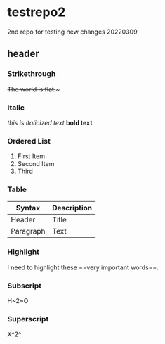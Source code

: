 # testrepo2
2nd repo for testing
new changes 20220309
## header
### Strikethrough
~~The world is flat.~~~
### Italic
*this is italicized text*
**bold text**
### Ordered List
1. First Item
2. Second Item
3. Third

### Table

|Syntax|Description|
|-----------|-----------|
|Header|Title|
|Paragraph|Text|

### Highlight

I need to highlight these ==very important words==.

### Subscript

H~2~O

### Superscript

X^2^


